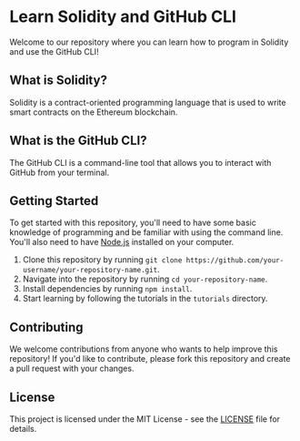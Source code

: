 # Learn Solidity and GitHub CLI

Welcome to our repository where you can learn how to program in Solidity and use the GitHub CLI!

## What is Solidity?

Solidity is a contract-oriented programming language that is used to write smart contracts on the Ethereum blockchain.

## What is the GitHub CLI?

The GitHub CLI is a command-line tool that allows you to interact with GitHub from your terminal.

## Getting Started

To get started with this repository, you'll need to have some basic knowledge of programming and be familiar with using the command line. You'll also need to have [Node.js](https://nodejs.org/) installed on your computer.

1. Clone this repository by running `git clone https://github.com/your-username/your-repository-name.git`.
2. Navigate into the repository by running `cd your-repository-name`.
3. Install dependencies by running `npm install`.
4. Start learning by following the tutorials in the `tutorials` directory.

## Contributing

We welcome contributions from anyone who wants to help improve this repository! If you'd like to contribute, please fork this repository and create a pull request with your changes.

## License

This project is licensed under the MIT License - see the [LICENSE](LICENSE) file for details.
